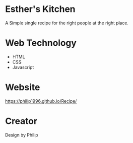 # Esther's Kitchen
A Simple single recipe for the right people at the right place.
# Web Technology
* HTML
* CSS
* Javascript
# Website
https://philip1996.github.io/Recipe/
# Creator
Design by Philip
